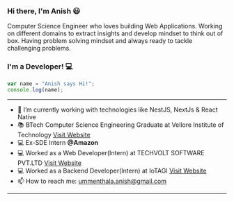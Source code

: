 
### Hi there, I'm Anish 😃

Computer Science Engineer who loves building Web Applications. Working on different domains to extract insights and develop mindset to think out of box. Having problem solving mindset and always ready to tackle challenging problems.

### I'm a Developer! 💻

```javascript
var name = "Anish says Hi!";
console.log(name);
```
---
- 🧠 I’m currently working with technologies like NestJS, NextJs & React Native
- 📚 BTech Computer Science Engineering Graduate at Vellore Institute of Technology [Visit Website](https://vit.ac.in/ "VIT")
- 💻 Ex-SDE Intern **@Amazon**
- 💻 Worked as a Web Developer(Intern) at TECHVOLT SOFTWARE PVT.LTD [Visit Website](https://www.techvoltcoimbatore.com/)
- 💻 Worked as a Backend Developer(Intern) at IoTAGI [Visit Website](https://www.linkedin.com/company/iotagi)
- 📫 How to reach me: ummenthala.anish@gmail.com
---
